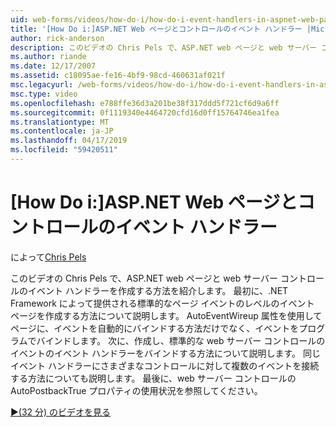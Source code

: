 ```yaml
---
uid: web-forms/videos/how-do-i/how-do-i-event-handlers-in-aspnet-web-pages-and-controls
title: '[How Do i:]ASP.NET Web ページとコントロールのイベント ハンドラー |Microsoft Docs'
author: rick-anderson
description: このビデオの Chris Pels で、ASP.NET web ページと web サーバー コントロールのイベント ハンドラーを作成する方法を紹介します。 まず、ページ レベルのイベントの f を作成する方法を学習します.
ms.author: riande
ms.date: 12/17/2007
ms.assetid: c18095ae-fe16-4bf9-98cd-460631af021f
msc.legacyurl: /web-forms/videos/how-do-i/how-do-i-event-handlers-in-aspnet-web-pages-and-controls
msc.type: video
ms.openlocfilehash: e788ffe36d3a201be38f317ddd5f721cf6d9a6ff
ms.sourcegitcommit: 0f1119340e4464720cfd16d0ff15764746ea1fea
ms.translationtype: MT
ms.contentlocale: ja-JP
ms.lasthandoff: 04/17/2019
ms.locfileid: "59420511"
---
```

# <a name="how-do-i-event-handlers-in-aspnet-web-pages-and-controls"></a>[How Do i:]ASP.NET Web ページとコントロールのイベント ハンドラー

によって[Chris Pels](https://twitter.com/chrispels)

このビデオの Chris Pels で、ASP.NET web ページと web サーバー コントロールのイベント ハンドラーを作成する方法を紹介します。 最初に、.NET Framework によって提供される標準的なページ イベントのレベルのイベント ページを作成する方法について説明します。 AutoEventWireup 属性を使用してページに、イベントを自動的にバインドする方法だけでなく、イベントをプログラムでバインドします。 次に、作成し、標準的な web サーバー コントロールのイベントのイベント ハンドラーをバインドする方法について説明します。 同じイベント ハンドラーにさまざまなコントロールに対して複数のイベントを接続する方法についても説明します。 最後に、web サーバー コントロールの AutoPostbackTrue プロパティの使用状況を参照してください。

[&#9654;(32 分) のビデオを見る](https://channel9.msdn.com/Blogs/ASP-NET-Site-Videos/how-do-i-event-handlers-in-aspnet-web-pages-and-controls)
